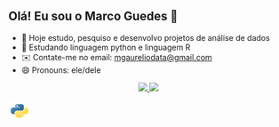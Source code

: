 ## Olá! Eu sou o Marco Guedes 👋

- 🔭 Hoje estudo, pesquiso e desenvolvo projetos de análise de dados
- 🌱 Estudando linguagem python e linguagem R
- ✉️ Contate-me no email: mgaureliodata@gmail.com
- 😄 Pronouns: ele/dele

<div align="center">
  <a href="https://github.com/Marcogguedes">
  <img height="180em" src="https://github-readme-stats.vercel.app/api?username=Marcogguedes&show_icons=true&theme=dracula&include_all_commits=true&count_private=true"/>
  <img height="180em" src="https://github-readme-stats.vercel.app/api/top-langs/?username=Marcogguedes&layout=compact&langs_count=7&theme=dracula"/>
</div>
  
<div style="display: inline_block"><br>
  
  <img align="center" alt="Marco-Python" height="30" width="40" src="https://raw.githubusercontent.com/devicons/devicon/master/icons/python/python-original.svg">
  
</div>
  
##
